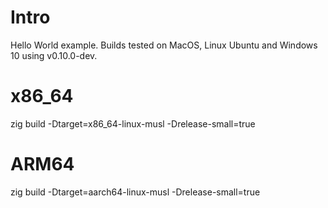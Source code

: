 # Intro

Hello World example. Builds tested on MacOS, Linux Ubuntu and Windows 10 using v0.10.0-dev.

# x86_64

zig build -Dtarget=x86_64-linux-musl -Drelease-small=true

# ARM64

zig build -Dtarget=aarch64-linux-musl -Drelease-small=true
